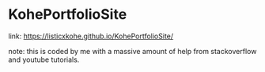 # KohePortfolioSite

link: https://listicxkohe.github.io/KohePortfolioSite/

note: this is coded by me with a massive amount of help from stackoverflow and youtube tutorials.
